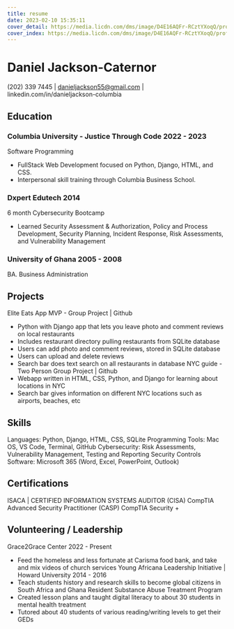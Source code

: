```yaml
---
title: resume
date: 2023-02-10 15:35:11
cover_detail: https://media.licdn.com/dms/image/D4E16AQFr-RCztYXoqQ/profile-displaybackgroundimage-shrink_350_1400/0/1674075600679?e=1681948800&v=beta&t=dBs2QYiECCN7zbUB9KlEMdTQ4XMr8WuqABeTIqqJnqc
cover_index: https://media.licdn.com/dms/image/D4E16AQFr-RCztYXoqQ/profile-displaybackgroundimage-shrink_350_1400/0/1674075600679?e=1681948800&v=beta&t=dBs2QYiECCN7zbUB9KlEMdTQ4XMr8WuqABeTIqqJnqc
---
```


# Daniel Jackson-Caternor
(202) 339 7445 | danieljackson55@gmail.com | linkedin.com/in/danieljackson-columbia

## Education
### Columbia University - Justice Through Code                                             		      		      2022 - 2023                                                  
Software Programming                                                                                                                         
- FullStack Web Development focused on Python, Django, HTML, and CSS.    
- Interpersonal skill training through Columbia Business School.

### Dxpert Edutech                                                                                                                     	    	       2014
6 month Cybersecurity Bootcamp
- Learned Security Assessment & Authorization, Policy and Process Development, 
  Security Planning,  Incident Response, Risk Assessments, and Vulnerability Management

### University of Ghana                                                                                                                    		      2005 - 2008
BA. Business Administration                                                                                 

## Projects
Elite Eats App MVP - Group Project | Github
-	Python with Django app that lets you leave photo and comment reviews on local restaurants
-	Includes restaurant directory pulling restaurants from SQLite database
-	Users can add photo and comment reviews, stored in SQLite database
-	Users can upload and delete reviews
-	Search bar does text search on all restaurants in database
NYC guide - Two Person Group Project | Github
-	Webapp written in HTML, CSS, Python, and Django for learning about locations in NYC
-	Search bar gives information on different NYC locations such as airports, beaches, etc

## Skills
Languages: Python, Django, HTML, CSS, SQLite
Programming Tools: Mac OS, VS Code, Terminal, GitHub
Cybersecurity: Risk Assessments, Vulnerability Management, Testing and Reporting Security Controls
Software: Microsoft 365 (Word, Excel, PowerPoint, Outlook)

## Certifications
 ISACA | CERTIFIED INFORMATION SYSTEMS AUDITOR (CISA)
 CompTIA Advanced Security Practitioner (CASP)
 CompTIA Security +

## Volunteering / Leadership		
Grace2Grace Center                                                                          			  		  2022 - Present
- Feed the homeless and less fortunate at Carisma food bank, and take and mix videos of church services
Young Africana Leadership Initiative | Howard University  	  	      		                             2014 - 2016
- Teach students history and research skills to become global citizens in South Africa and Ghana
Resident Substance Abuse Treatment Program
- Created lesson plans and taught digital literacy to about 30 students in mental health treatment 
- Tutored about 40 students of various reading/writing levels to get their GEDs



